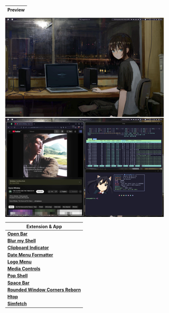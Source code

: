


| Preview                                                                                     |
| ------------------------------------------------------------------------------------------- |
![preview-1](https://github.com/shitodcy/GNOME-ricing/blob/main/image/screenshot/screenshot-1.png)
![preview-2](https://github.com/shitodcy/GNOME-ricing/blob/main/image/screenshot/screenshot-2.png)

| Extension & App                                                                                                  |
| ----------------------------------------------------------------------------------------------------------------- |
| **[Open Bar](https://extensions.gnome.org/extension/6580/open-bar/)** |
| **[Blur my Shell](https://extensions.gnome.org/extension/3193/blur-my-shell/)** |
| **[Clipboard Indicator](https://extensions.gnome.org/extension/779/clipboard-indicator/)** |
| **[Date Menu Formatter](https://extensions.gnome.org/extension/4655/date-menu-formatter/)** |
| **[Logo Menu](https://extensions.gnome.org/extension/4451/logo-menu/)** |
| **[Media Controls](https://extensions.gnome.org/extension/4470/media-controls/)** |
| **[Pop Shell](https://github.com/pop-os/shell)** |
| **[Space Bar](https://extensions.gnome.org/extension/5090/space-bar/)** |
| **[Rounded Window Corners Reborn](https://extensions.gnome.org/extension/7048/rounded-window-corners-reborn/)** |
| **[Htop](https://htop.dev/)** |
| **[Simfetch](https://github.com/shitodcy/simfetch)** |
